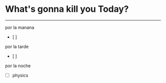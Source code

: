 # What's gonna kill you Today?
---
por la manana
- [ ] 

por la tarde
- [ ] 

por la noche
- [ ] physics

